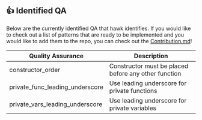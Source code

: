 &nbsp;
## 👍 Identified QA
Below are the currently identified QA that hawk identifies. If you would like to check out a list of patterns that are ready to be implemented and you would like to add them to the repo, you can check out the [Contribution.md](https://github.com/0xKitsune/hawk/blob/main/docs/Contributing.md#potential-optimizations-vulnerability-and-qa-additions)!

| Quality Assurance         | Description                                             |
| ------------------------- | ------------------------------------------------------- |
| constructor_order         | Constructor must be placed before any other function |
| private_func_leading_underscore | Use leading underscore for private functions |
| private_vars_leading_underscore | Use leading underscore for private variables |
